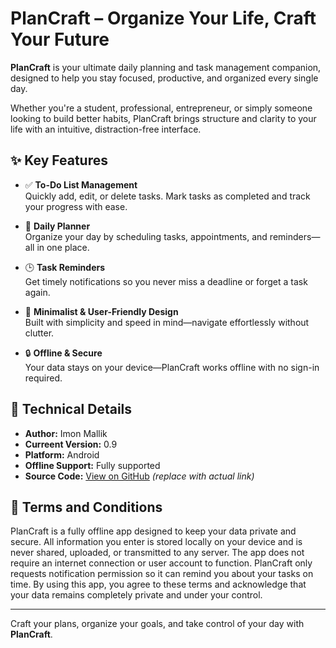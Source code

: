 # PlanCraft – Organize Your Life, Craft Your Future

**PlanCraft** is your ultimate daily planning and task management companion, designed to help you stay focused, productive, and organized every single day.

Whether you're a student, professional, entrepreneur, or simply someone looking to build better habits, PlanCraft brings structure and clarity to your life with an intuitive, distraction-free interface.

## ✨ Key Features

- ✅ **To-Do List Management**  
  Quickly add, edit, or delete tasks. Mark tasks as completed and track your progress with ease.

- 📅 **Daily Planner**  
  Organize your day by scheduling tasks, appointments, and reminders—all in one place.

- 🕒 **Task Reminders**  
  Get timely notifications so you never miss a deadline or forget a task again.

- 🎯 **Minimalist & User-Friendly Design**  
  Built with simplicity and speed in mind—navigate effortlessly without clutter.

- 🔒 **Offline & Secure**  
  Your data stays on your device—PlanCraft works offline with no sign-in required.

## 🔧 Technical Details

- **Author:** Imon Mallik
- **Curreent Version:** 0.9
- **Platform:** Android
- **Offline Support:** Fully supported
- **Source Code:** [View on GitHub](https://github.com/yourusername/plancraft) *(replace with actual link)*

## 📜 Terms and Conditions

PlanCraft is a fully offline app designed to keep your data private and secure. All information you enter is stored locally on your device and is never shared, uploaded, or transmitted to any server. The app does not require an internet connection or user account to function. PlanCraft only requests notification permission so it can remind you about your tasks on time. By using this app, you agree to these terms and acknowledge that your data remains completely private and under your control.

---

Craft your plans, organize your goals, and take control of your day with **PlanCraft**.